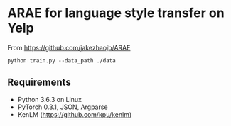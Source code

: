 # ARAE for language style transfer on Yelp

From https://github.com/jakezhaojb/ARAE

    python train.py --data_path ./data
    
## Requirements
- Python 3.6.3 on Linux
- PyTorch 0.3.1, JSON, Argparse
- KenLM (https://github.com/kpu/kenlm)

